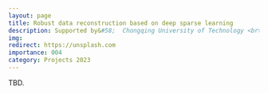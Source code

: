 ```yaml
---
layout: page
title: Robust data reconstruction based on deep sparse learning
description: Supported by&#58;  Chongqing University of Technology <br> Year&#58; 2023-2024 <br> Grant&#58; 3K(RMB) <br> Role&#58; PI
img:
redirect: https://unsplash.com
importance: 004
category: Projects 2023
---
```


TBD.